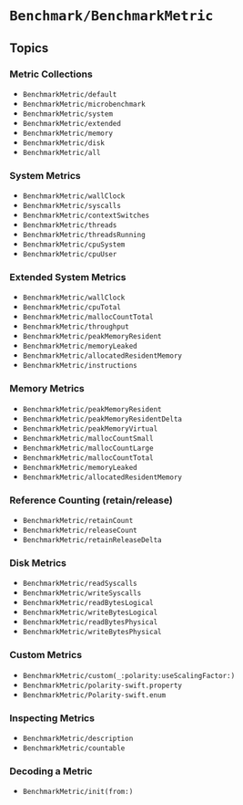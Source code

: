 # ``Benchmark/BenchmarkMetric``

## Topics

### Metric Collections

- ``BenchmarkMetric/default``
- ``BenchmarkMetric/microbenchmark``
- ``BenchmarkMetric/system``
- ``BenchmarkMetric/extended``
- ``BenchmarkMetric/memory``
- ``BenchmarkMetric/disk``
- ``BenchmarkMetric/all``

### System Metrics

- ``BenchmarkMetric/wallClock``
- ``BenchmarkMetric/syscalls``
- ``BenchmarkMetric/contextSwitches``
- ``BenchmarkMetric/threads``
- ``BenchmarkMetric/threadsRunning``
- ``BenchmarkMetric/cpuSystem``
- ``BenchmarkMetric/cpuUser``

### Extended System Metrics

- ``BenchmarkMetric/wallClock``
- ``BenchmarkMetric/cpuTotal``
- ``BenchmarkMetric/mallocCountTotal``
- ``BenchmarkMetric/throughput``
- ``BenchmarkMetric/peakMemoryResident``
- ``BenchmarkMetric/memoryLeaked``
- ``BenchmarkMetric/allocatedResidentMemory``
- ``BenchmarkMetric/instructions``

### Memory Metrics

- ``BenchmarkMetric/peakMemoryResident``
- ``BenchmarkMetric/peakMemoryResidentDelta``
- ``BenchmarkMetric/peakMemoryVirtual``
- ``BenchmarkMetric/mallocCountSmall``
- ``BenchmarkMetric/mallocCountLarge``
- ``BenchmarkMetric/mallocCountTotal``
- ``BenchmarkMetric/memoryLeaked``
- ``BenchmarkMetric/allocatedResidentMemory``

### Reference Counting (retain/release)

- ``BenchmarkMetric/retainCount``
- ``BenchmarkMetric/releaseCount``
- ``BenchmarkMetric/retainReleaseDelta``

### Disk Metrics

- ``BenchmarkMetric/readSyscalls``
- ``BenchmarkMetric/writeSyscalls``
- ``BenchmarkMetric/readBytesLogical``
- ``BenchmarkMetric/writeBytesLogical``
- ``BenchmarkMetric/readBytesPhysical``
- ``BenchmarkMetric/writeBytesPhysical``

### Custom Metrics

- ``BenchmarkMetric/custom(_:polarity:useScalingFactor:)``
- ``BenchmarkMetric/polarity-swift.property``
- ``BenchmarkMetric/Polarity-swift.enum``

### Inspecting Metrics

- ``BenchmarkMetric/description``
- ``BenchmarkMetric/countable``

### Decoding a Metric

- ``BenchmarkMetric/init(from:)``
